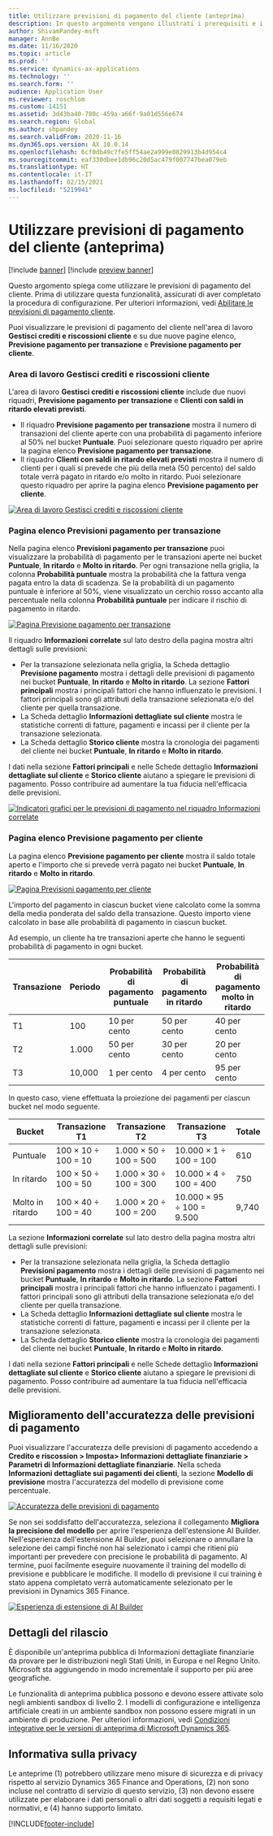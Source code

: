 ```yaml
---
title: Utilizzare previsioni di pagamento del cliente (anteprima)
description: In questo argomento vengono illustrati i prerequisiti e i passaggi generali necessari per utilizzare una versione di valutazione di Informazioni dettagliate finanziarie.
author: ShivamPandey-msft
manager: AnnBe
ms.date: 11/16/2020
ms.topic: article
ms.prod: ''
ms.service: dynamics-ax-applications
ms.technology: ''
ms.search.form: ''
audience: Application User
ms.reviewer: roschlom
ms.custom: 14151
ms.assetid: 3d43ba40-780c-459a-a66f-9a01d556e674
ms.search.region: Global
ms.author: shpandey
ms.search.validFrom: 2020-11-16
ms.dyn365.ops.version: AX 10.0.14
ms.openlocfilehash: 6cf0db49c7fe5ff54ae2a999e0829913b4d954c4
ms.sourcegitcommit: eaf330dbee1db96c20d5ac479f007747bea079eb
ms.translationtype: HT
ms.contentlocale: it-IT
ms.lasthandoff: 02/15/2021
ms.locfileid: "5219941"
---
```

# <a name="use-customer-payment-predictions-preview"></a>Utilizzare previsioni di pagamento del cliente (anteprima)

[!include [banner](../includes/banner.md)]
[!include [preview banner](../includes/preview-banner.md)]

Questo argomento spiega come utilizzare le previsioni di pagamento del cliente. Prima di utilizzare questa funzionalità, assicurati di aver completato la procedura di configurazione. Per ulteriori informazioni, vedi [Abilitare le previsioni di pagamento cliente](enable-cust-paymnt-prediction.md).

Puoi visualizzare le previsioni di pagamento del cliente nell'area di lavoro **Gestisci crediti e riscossioni cliente** e su due nuove pagine elenco, **Previsione pagamento per transazione** e **Previsione pagamento per cliente**.

### <a name="manage-customer-credit-and-collections-workspace"></a>Area di lavoro Gestisci crediti e riscossioni cliente

L'area di lavoro **Gestisci crediti e riscossioni cliente** include due nuovi riquadri, **Previsione pagamento per transazione** e **Clienti con saldi in ritardo elevati previsti**.

- Il riquadro **Previsione pagamento per transazione** mostra il numero di transazioni del cliente aperte con una probabilità di pagamento inferiore al 50% nel bucket **Puntuale**. Puoi selezionare questo riquadro per aprire la pagina elenco **Previsione pagamento per transazione**.
- Il riquadro **Clienti con saldi in ritardo elevati previsti** mostra il numero di clienti per i quali si prevede che più della metà (50 percento) del saldo totale verrà pagato in ritardo e/o molto in ritardo. Puoi selezionare questo riquadro per aprire la pagina elenco **Previsione pagamento per cliente**.

[![Area di lavoro Gestisci crediti e riscossioni cliente](./media/manage-customer-credit-collections.png)](./media/manage-customer-credit-collections.png)

### <a name="payment-predictions-per-transaction-list-page"></a>Pagina elenco Previsioni pagamento per transazione

Nella pagina elenco **Previsioni pagamento per transazione** puoi visualizzare la probabilità di pagamento per le transazioni aperte nei bucket **Puntuale**, **In ritardo** e **Molto in ritardo**. Per ogni transazione nella griglia, la colonna **Probabilità puntuale** mostra la probabilità che la fattura venga pagata entro la data di scadenza. Se la probabilità di un pagamento puntuale è inferiore al 50%, viene visualizzato un cerchio rosso accanto alla percentuale nella colonna **Probabilità puntuale** per indicare il rischio di pagamento in ritardo.

[![Pagina Previsione pagamento per transazione](./media/payment-predictions-per-transaction.png)](./media/payment-predictions-per-transaction.png)

Il riquadro **Informazioni correlate** sul lato destro della pagina mostra altri dettagli sulle previsioni:

- Per la transazione selezionata nella griglia, la Scheda dettaglio **Previsione pagamento** mostra i dettagli delle previsioni di pagamento nei bucket **Puntuale**, **In ritardo** e **Molto in ritardo**. La sezione **Fattori principali** mostra i principali fattori che hanno influenzato le previsioni. I fattori principali sono gli attributi della transazione selezionata e/o del cliente per quella transazione.
- La Scheda dettaglio **Informazioni dettagliate sul cliente** mostra le statistiche correnti di fatture, pagamenti e incassi per il cliente per la transazione selezionata.
- La Scheda dettaglio **Storico cliente** mostra la cronologia dei pagamenti del cliente nei bucket **Puntuale**, **In ritardo** e **Molto in ritardo**.

I dati nella sezione **Fattori principali** e nelle Schede dettaglio **Informazioni dettagliate sul cliente** e **Storico cliente** aiutano a spiegare le previsioni di pagamento. Posso contribuire ad aumentare la tua fiducia nell'efficacia delle previsioni.

[![Indicatori grafici per le previsioni di pagamento nel riquadro Informazioni correlate](./media/payment-prediction-gauges.png)](./media/payment-prediction-gauges.png)

### <a name="payment-prediction-per-customer-list-page"></a>Pagina elenco Previsione pagamento per cliente

La pagina elenco **Previsione pagamento per cliente** mostra il saldo totale aperto e l'importo che si prevede verrà pagato nei bucket **Puntuale**, **In ritardo** e **Molto in ritardo**.

[![Pagina Previsioni pagamento per cliente](./media/payment-predictions-per-transaction-02.png)](./media/payment-predictions-per-transaction-02.png)

L'importo del pagamento in ciascun bucket viene calcolato come la somma della media ponderata del saldo della transazione. Questo importo viene calcolato in base alle probabilità di pagamento in ciascun bucket.

Ad esempio, un cliente ha tre transazioni aperte che hanno le seguenti probabilità di pagamento in ogni bucket.

| Transazione | Periodo | Probabilità di pagamento puntuale | Probabilità di pagamento in ritardo | Probabilità di pagamento molto in ritardo |
|-------------|--------|-----------------------------|--------------------------|-------------------------------|
| T1          | 100    | 10 per cento                  | 50 per cento               | 40 per cento                    |
| T2          | 1.000  | 50 per cento                  | 30 per cento               | 20 per cento                    |
| T3          | 10,000 | 1 per cento                   | 4 per cento                | 95 per cento                    |

In questo caso, viene effettuata la proiezione dei pagamenti per ciascun bucket nel modo seguente.

| Bucket   | Transazione T1      | Transazione T2         | Transazione T3            | Totale |
|-----------|---------------------|------------------------|---------------------------|-------|
| Puntuale   | 100 × 10 ÷ 100 = 10 | 1.000 × 50 ÷ 100 = 500 | 10.000 × 1 ÷ 100 = 100    | 610   |
| In ritardo      | 100 × 50 ÷ 100 = 50 | 1.000 × 30 ÷ 100 = 300 | 10.000 × 4 ÷ 100 = 400    | 750   |
| Molto in ritardo | 100 × 40 ÷ 100 = 40 | 1.000 × 20 ÷ 100 = 200 | 10.000 × 95 ÷ 100 = 9.500 | 9,740 |

La sezione **Informazioni correlate** sul lato destro della pagina mostra altri dettagli sulle previsioni:

- Per la transazione selezionata nella griglia, la Scheda dettaglio **Previsioni pagamento** mostra i dettagli delle previsioni di pagamento nei bucket **Puntuale**, **In ritardo** e **Molto in ritardo**. La sezione **Fattori principali** mostra i principali fattori che hanno influenzato i pagamenti. I fattori principali sono gli attributi della transazione selezionata e/o del cliente per quella transazione.
- La Scheda dettaglio **Informazioni dettagliate sul cliente** mostra le statistiche correnti di fatture, pagamenti e incassi per il cliente per la transazione selezionata.
- La Scheda dettaglio **Storico cliente** mostra la cronologia dei pagamenti del cliente nei bucket **Puntuale**, **In ritardo** e **Molto in ritardo**.

I dati nella sezione **Fattori principali** e nelle Schede dettaglio **Informazioni dettagliate sul cliente** e **Storico cliente** aiutano a spiegare le previsioni di pagamento. Posso contribuire ad aumentare la tua fiducia nell'efficacia delle previsioni.

## <a name="improving-the-accuracy-of-payment-predictions"></a>Miglioramento dell'accuratezza delle previsioni di pagamento

Puoi visualizzare l'accuratezza delle previsioni di pagamento accedendo a **Credito e riscossion \> Imposta\> Informazioni dettagliate finanziarie \> Parametri di Informazioni dettagliate finanziarie**. Nella scheda **Informazioni dettagliate sui pagamenti dei clienti**, la sezione **Modello di previsione** mostra l'accuratezza del modello di previsione come percentuale.

[![Accuratezza delle previsioni di pagamento](./media/finance-insights-parameters-accuracy-2nd.png)](./media/finance-insights-parameters-accuracy-2nd.png)

Se non sei soddisfatto dell'accuratezza, seleziona il collegamento **Migliora la precisione del modello** per aprire l'esperienza dell'estensione AI Builder. Nell'esperienza dell'estensione AI Builder, puoi selezionare o annullare la selezione dei campi finché non hai selezionato i campi che ritieni più importanti per prevedere con precisione le probabilità di pagamento. Al termine, puoi facilmente eseguire nuovamente il training del modello di previsione e pubblicare le modifiche. Il modello di previsione il cui training è stato appena completato verrà automaticamente selezionato per le previsioni in Dynamics 365 Finance.

[![Esperienza di estensione di AI Builder](./media/ai-builder.png)](./media/ai-builder.png)

## <a name="release-details"></a>Dettagli del rilascio

È disponibile un'anteprima pubblica di Informazioni dettagliate finanziarie da provare per le distribuzioni negli Stati Uniti, in Europa e nel Regno Unito. Microsoft sta aggiungendo in modo incrementale il supporto per più aree geografiche.

Le funzionalità di anteprima pubblica possono e devono essere attivate solo negli ambienti sandbox di livello 2. I modelli di configurazione e intelligenza artificiale creati in un ambiente sandbox non possono essere migrati in un ambiente di produzione. Per ulteriori informazioni, vedi [Condizioni integrative per le versioni di anteprima di Microsoft Dynamics 365](https://docs.microsoft.com/dynamics365/fin-ops-core/fin-ops/get-started/public-preview-terms).

## <a name="privacy-notice"></a>Informativa sulla privacy

Le anteprime (1) potrebbero utilizzare meno misure di sicurezza e di privacy rispetto al servizio Dynamics 365 Finance and Operations, (2) non sono incluse nel contratto di servizio di questo servizio, (3) non devono essere utilizzate per elaborare i dati personali o altri dati soggetti a requisiti legati e normativi, e (4) hanno supporto limitato.


[!INCLUDE[footer-include](../../includes/footer-banner.md)]